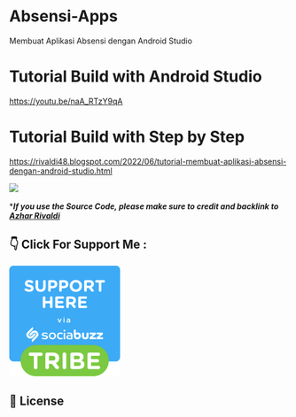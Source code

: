# Absensi-Apps
Membuat Aplikasi Absensi dengan Android Studio

# Tutorial Build with Android Studio
https://youtu.be/naA_RTzY9qA

# Tutorial Build with Step by Step
https://rivaldi48.blogspot.com/2022/06/tutorial-membuat-aplikasi-absensi-dengan-android-studio.html

<img src="https://blogger.googleusercontent.com/img/b/R29vZ2xl/AVvXsEgzGHFePffN9pWKDHqoMNKNOOCrWN3Gj7DNpCwEqYsnu_aNwI9HpZDeDKXw9cRW6bhn0kiW0q4cYoiUjk47urcS5JUSZ9fjU4ekLdGNI7Z91cNv6JV33499W_DD9pO_E9CrGlBDzhSsjYUh2nl2yMpj4bBtufabrSEoGLNWHVnh8r9LHrViHToYzbRIZg/s1280/Tutorial%20Membuat%20Aplikasi%20Absensi%20dengan%20Android%20Studio.png" data-canonical-src="https://blogger.googleusercontent.com/img/b/R29vZ2xl/AVvXsEgzGHFePffN9pWKDHqoMNKNOOCrWN3Gj7DNpCwEqYsnu_aNwI9HpZDeDKXw9cRW6bhn0kiW0q4cYoiUjk47urcS5JUSZ9fjU4ekLdGNI7Z91cNv6JV33499W_DD9pO_E9CrGlBDzhSsjYUh2nl2yMpj4bBtufabrSEoGLNWHVnh8r9LHrViHToYzbRIZg/s1280/Tutorial%20Membuat%20Aplikasi%20Absensi%20dengan%20Android%20Studio.png" style="max-width:100%;">

****If you use the Source Code, please make sure to credit and backlink to [Azhar Rivaldi](https://rivaldi48.blogspot.com/)***

## 👇 Click For Support Me :
<a href="https://sociabuzz.com/azharrvldi_/donate"> 
<img src="https://github.com/AzharRivaldi/AzharRivaldi/blob/master/Support%20Here.png" width="200" height="200"></a>

## 📄 License

```


```
